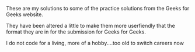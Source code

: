 These are my solutions to some of the practice solutions from the Geeks for Geeks website.

They have been altered a little to make them more userfiendly that the format they are in
for the submission for Geeks for Geeks.

I do not code for a living, more of a hobby....too old to switch careers now
